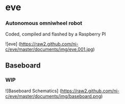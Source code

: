 # eve

### Autonomous omniwheel robot

Coded, compiled and flashed by a Raspberry PI

![eve] (https://raw2.github.com/ni-c/eve/master/documents/img/eve.001.jpg)

## Baseboard

### WIP

![Baseboard Schematics] (https://raw2.github.com/ni-c/eve/master/documents/img/baseboard.png)
